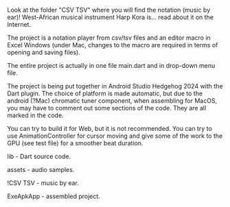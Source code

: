Look at the folder "CSV TSV" where you will find the notation (music by ear)!
West-African musical instrument Harp Kora is... read about it on the Internet.

The project is a notation player from csv/tsv files and an editor macro in Excel Windows
(under Mac, changes to the macro are required in terms of opening and saving files).

The entire project is actually in one file main.dart and in drop-down menu file.

The project is being put together in Android Studio Hedgehog 2024 with the Dart plugin.
The choice of platform is made automatic, but due to the android (?Mac) chromatic tuner component,
when assembling for MacOS, you may have to comment out some sections of the code.
They are all marked in the code.

You can try to build it for Web, but it is not recommended.
You can try to use AnimationController for cursor moving and give some of the work to the GPU (see test file) for a smoother beat duration.

lib - Dart source code.

assets - audio samples.

!CSV TSV - music by ear.

ExeApkApp - assembled project.


